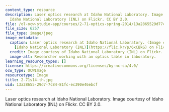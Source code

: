 ```yaml
---
content_type: resource
description: Laser optics research at Idaho National Laboratory. Image courtesy of
  Idaho National Laboratory (INL) on Flickr. CC BY 2.0.
file: /ol-ocw-studio-app/courses/2-71-optics-spring-2014/13a2865529d77c8481fcec390e46ebcf_2-71s14-th.jpg
file_size: 6257
file_type: image/jpeg
image_metadata:
  caption: Laser optics research at Idaho National Laboratory. (Image courtesy of
    [Idaho National Laboratory (INL)](https://flic.kr/p/6xCBkG) on Flickr. CC BY 2.0.)
  credit: Image courtesy of Idaho National Laboratory (INL) on Flickr. CC BY 2.0.
  image-alt: Researcher working with an optics table in laboratory.
learning_resource_types: []
license: https://creativecommons.org/licenses/by-nc-sa/4.0/
ocw_type: OCWImage
resourcetype: Image
title: 2-71s14-th.jpg
uid: 13a28655-29d7-7c84-81fc-ec390e46ebcf
---
```

Laser optics research at Idaho National Laboratory. Image courtesy of Idaho National Laboratory (INL) on Flickr. CC BY 2.0.